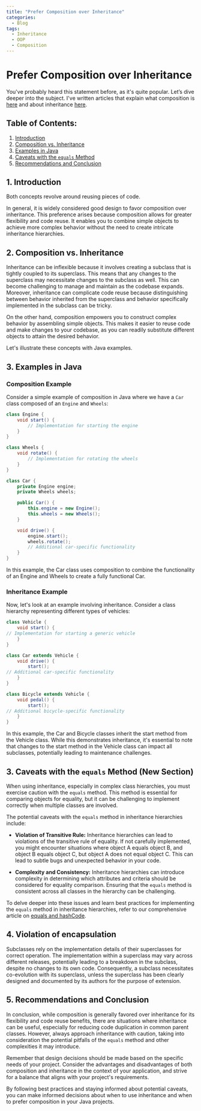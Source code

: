 ```yaml
---
title: "Prefer Composition over Inheritance"
categories:
  - Blog
tags:
  - Inheritance
  - OOP
  - Composition
---
```


# Prefer Composition over Inheritance

You've probably heard this statement before, as it's quite popular. Let’s dive deeper into the subject. I've written articles that explain what composition is [here](link-to-composition-article) and about inheritance [here](link-to-inheritance-article).

## Table of Contents:

1. [Introduction](#introduction)
2. [Composition vs. Inheritance](#composition-vs-inheritance)
3. [Examples in Java](#examples-in-java)
4. [Caveats with the `equals` Method](#caveats-with-equals-method-new-section)
5. [Recommendations and Conclusion](#recommendations-and-conclusion)

## 1. Introduction

Both concepts revolve around reusing pieces of code.

In general, it is widely considered good design to favor composition over inheritance. This preference arises because composition allows for greater flexibility and code reuse. It enables you to combine simple objects to achieve more complex behavior without the need to create intricate inheritance hierarchies.

## 2. Composition vs. Inheritance

Inheritance can be inflexible because it involves creating a subclass that is tightly coupled to its superclass. This means that any changes to the superclass may necessitate changes to the subclass as well. This can become challenging to manage and maintain as the codebase expands. Moreover, inheritance can complicate code reuse because distinguishing between behavior inherited from the superclass and behavior specifically implemented in the subclass can be tricky.

On the other hand, composition empowers you to construct complex behavior by assembling simple objects. This makes it easier to reuse code and make changes to your codebase, as you can readily substitute different objects to attain the desired behavior.

Let's illustrate these concepts with Java examples.

## 3. Examples in Java

### Composition Example

Consider a simple example of composition in Java where we have a `Car` class composed of an `Engine` and `Wheels`:

```java
class Engine {
    void start() {
        // Implementation for starting the engine
    }
}

class Wheels {
    void rotate() {
        // Implementation for rotating the wheels
    }
}

class Car {
    private Engine engine;
    private Wheels wheels;

    public Car() {
        this.engine = new Engine();
        this.wheels = new Wheels();
    }

    void drive() {
        engine.start();
        wheels.rotate();
        // Additional car-specific functionality
    }
}
```

In this example, the Car class uses composition to combine the functionality of an Engine and Wheels to create a fully functional Car.

### Inheritance Example

Now, let's look at an example involving inheritance. Consider a class hierarchy representing different types of vehicles:

```java
class Vehicle {
    void start() {
// Implementation for starting a generic vehicle
    }
}

class Car extends Vehicle {
    void drive() {
        start();
// Additional car-specific functionality
    }
}

class Bicycle extends Vehicle {
    void pedal() {
        start();
// Additional bicycle-specific functionality
    }
}
```

In this example, the Car and Bicycle classes inherit the start method from the Vehicle class. While this demonstrates inheritance, it's essential to note that changes to the start method in the Vehicle class can impact all subclasses, potentially leading to maintenance challenges.

## 3. Caveats with the `equals` Method (New Section)

When using inheritance, especially in complex class hierarchies, you must exercise caution with the `equals` method. This method is essential for comparing objects for equality, but it can be challenging to implement correctly when multiple classes are involved.

The potential caveats with the `equals` method in inheritance hierarchies include:

- **Violation of Transitive Rule:** Inheritance hierarchies can lead to violations of the transitive rule of equality. If not carefully implemented, you might encounter situations where object A equals object B, and object B equals object C, but object A does not equal object C. This can lead to subtle bugs and unexpected behavior in your code.

- **Complexity and Consistency:** Inheritance hierarchies can introduce complexity in determining which attributes and criteria should be considered for equality comparison. Ensuring that the `equals` method is consistent across all classes in the hierarchy can be challenging.

To delve deeper into these issues and learn best practices for implementing the `equals` method in inheritance hierarchies, refer to our comprehensive article on [equals and hashCode](link-to-equals-hashcode-article).


## 4. Violation of encapsulation

Subclasses rely on the implementation details of their superclasses for correct operation. The implementation within a superclass may vary across different releases, potentially leading to a breakdown in the subclass, despite no changes to its own code.
Consequently, a subclass necessitates co-evolution with its superclass, unless the superclass has been clearly designed and documented by its authors for the purpose of extension.

## 5. Recommendations and Conclusion

In conclusion, while composition is generally favored over inheritance for its flexibility and code reuse benefits, there are situations where inheritance can be useful, especially for reducing code duplication in common parent classes. However, always approach inheritance with caution, taking into consideration the potential pitfalls of the `equals` method and other complexities it may introduce.

Remember that design decisions should be made based on the specific needs of your project. Consider the advantages and disadvantages of both composition and inheritance in the context of your application, and strive for a balance that aligns with your project's requirements.

By following best practices and staying informed about potential caveats, you can make informed decisions about when to use inheritance and when to prefer composition in your Java projects.

